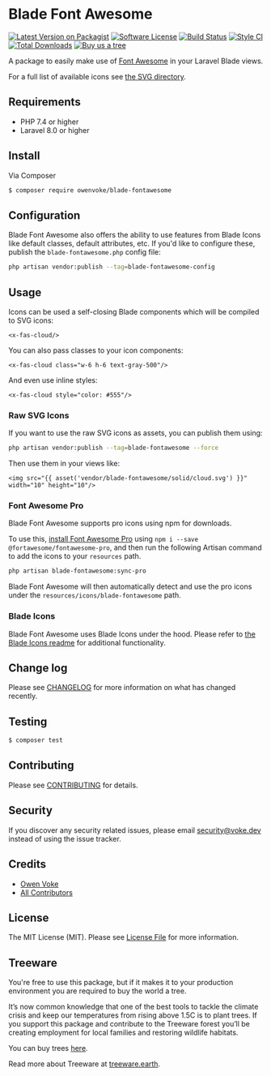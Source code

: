 # Blade Font Awesome

[![Latest Version on Packagist][ico-version]][link-packagist]
[![Software License][ico-license]](LICENSE.md)
[![Build Status][ico-github-actions]][link-github-actions]
[![Style CI][ico-styleci]][link-styleci]
[![Total Downloads][ico-downloads]][link-downloads]
[![Buy us a tree][ico-treeware-gifting]][link-treeware-gifting]

A package to easily make use of [Font Awesome](https://fontawesome.com) in your Laravel Blade views.

For a full list of available icons see [the SVG directory](./resources/svg).

## Requirements

- PHP 7.4 or higher
- Laravel 8.0 or higher

## Install

Via Composer

```bash
$ composer require owenvoke/blade-fontawesome
```

## Configuration

Blade Font Awesome also offers the ability to use features from Blade Icons like default classes, default attributes, etc. If you'd like to configure these, publish the `blade-fontawesome.php` config file:

```bash
php artisan vendor:publish --tag=blade-fontawesome-config
```

## Usage

Icons can be used a self-closing Blade components which will be compiled to SVG icons:

```blade
<x-fas-cloud/>
```

You can also pass classes to your icon components:

```blade
<x-fas-cloud class="w-6 h-6 text-gray-500"/>
```

And even use inline styles:

```blade
<x-fas-cloud style="color: #555"/>
```

### Raw SVG Icons

If you want to use the raw SVG icons as assets, you can publish them using:

```bash
php artisan vendor:publish --tag=blade-fontawesome --force
```

Then use them in your views like:

```blade
<img src="{{ asset('vendor/blade-fontawesome/solid/cloud.svg') }}" width="10" height="10"/>
```

### Font Awesome Pro

Blade Font Awesome supports pro icons using npm for downloads.

To use this, [install Font Awesome Pro](https://fontawesome.com/how-to-use/on-the-web/setup/using-package-managers#installing-pro) using `npm i --save @fortawesome/fontawesome-pro`, and then run the following Artisan command to add the icons to your `resources` path.

```bash
php artisan blade-fontawesome:sync-pro
```

Blade Font Awesome will then automatically detect and use the pro icons under the `resources/icons/blade-fontawesome` path.

### Blade Icons

Blade Font Awesome uses Blade Icons under the hood. Please refer to [the Blade Icons readme](https://github.com/blade-ui-kit/blade-icons) for additional functionality.

## Change log

Please see [CHANGELOG](CHANGELOG.md) for more information on what has changed recently.

## Testing

```bash
$ composer test
```

## Contributing

Please see [CONTRIBUTING](.github/CONTRIBUTING.md) for details.

## Security

If you discover any security related issues, please email security@voke.dev instead of using the issue tracker.

## Credits

- [Owen Voke][link-author]
- [All Contributors][link-contributors]

## License

The MIT License (MIT). Please see [License File](LICENSE.md) for more information.

## Treeware

You're free to use this package, but if it makes it to your production environment you are required to buy the world a tree.

It’s now common knowledge that one of the best tools to tackle the climate crisis and keep our temperatures from rising above 1.5C is to plant trees. If you support this package and contribute to the Treeware forest you’ll be creating employment for local families and restoring wildlife habitats.

You can buy trees [here][link-treeware-gifting].

Read more about Treeware at [treeware.earth][link-treeware].

[ico-version]: https://img.shields.io/packagist/v/owenvoke/blade-fontawesome.svg?style=flat-square
[ico-license]: https://img.shields.io/badge/license-MIT-brightgreen.svg?style=flat-square
[ico-github-actions]: https://img.shields.io/github/workflow/status/owenvoke/blade-fontawesome/Tests.svg?style=flat-square
[ico-styleci]: https://styleci.io/repos/274363158/shield
[ico-downloads]: https://img.shields.io/packagist/dt/owenvoke/blade-fontawesome.svg?style=flat-square
[ico-treeware-gifting]: https://img.shields.io/badge/Treeware-%F0%9F%8C%B3-lightgreen?style=flat-square

[link-packagist]: https://packagist.org/packages/owenvoke/blade-fontawesome
[link-github-actions]: https://github.com/owenvoke/blade-fontawesome/actions
[link-styleci]: https://styleci.io/repos/274363158
[link-downloads]: https://packagist.org/packages/owenvoke/blade-fontawesome
[link-treeware]: https://treeware.earth
[link-treeware-gifting]: https://ecologi.com/owenvoke?gift-trees
[link-author]: https://github.com/owenvoke
[link-contributors]: ../../contributors
